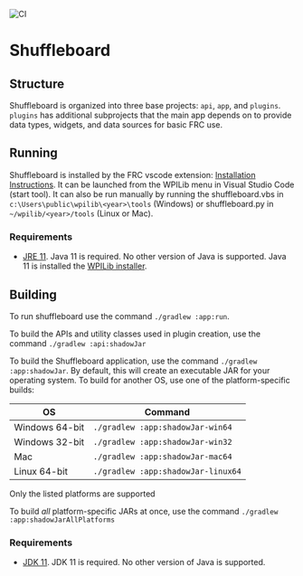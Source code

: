 ![CI](https://github.com/wpilibsuite/shuffleboard/workflows/CI/badge.svg)

# Shuffleboard


## Structure

Shuffleboard is organized into three base projects: `api`, `app`, and `plugins`. `plugins` has additional
subprojects that the main app depends on to provide data types, widgets, and data sources for basic FRC use.

## Running

Shuffleboard is installed by the FRC vscode extension: [Installation Instructions](https://docs.wpilib.org/en/stable/docs/zero-to-robot/step-2/wpilib-setup.html).
It can be launched from the WPILib menu in Visual Studio Code (start tool).
It can also be run manually by running the shuffleboard.vbs in `c:\Users\public\wpilib\<year>\tools` (Windows) or
shuffleboard.py in `~/wpilib/<year>/tools` (Linux or Mac).

### Requirements
- [JRE 11](https://adoptopenjdk.net/). Java 11 is required.
No other version of Java is supported. Java 11 is installed the
[WPILib installer](https://github.com/wpilibsuite/allwpilib/releases).

## Building

To run shuffleboard use the command `./gradlew :app:run`.

To build the APIs and utility classes used in plugin creation, use the command `./gradlew :api:shadowJar`

To build the Shuffleboard application, use the command `./gradlew :app:shadowJar`. By default, this will create an
executable JAR for your operating system. To build for another OS, use one of the platform-specific builds:

| OS | Command |
|---|---|
| Windows 64-bit | `./gradlew :app:shadowJar-win64` |
| Windows 32-bit | `./gradlew :app:shadowJar-win32` |
| Mac | `./gradlew :app:shadowJar-mac64` |
| Linux 64-bit | `./gradlew :app:shadowJar-linux64` |

Only the listed platforms are supported

To build _all_ platform-specific JARs at once, use the command `./gradlew :app:shadowJarAllPlatforms`

### Requirements
- [JDK 11](https://adoptopenjdk.net/). JDK 11 is required.
No other version of Java is supported.
